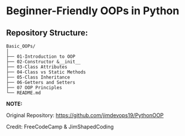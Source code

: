 # Beginner-Friendly OOPs in Python

## Repository Structure:
```
Basic_OOPs/
│
├── 01-Introduction to OOP
├── 02-Constructor &__init__
├── 03-Class Attributes
├── 04-Class vs Static Methods
├── 05-Class Inheritance
├── 06-Getters and Setters
├── 07 OOP Principles
└── README.md
```

**NOTE:**

Original Repository: https://github.com/jimdevops19/PythonOOP

Credit: FreeCodeCamp & JimShapedCoding
